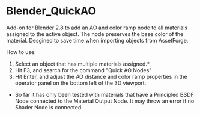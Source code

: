 # Blender_QuickAO
Add-on for Blender 2.8 to add an AO and color ramp node to all materials assigned to the active object. 
The node preserves the base color of the material. 
Desgined to save time when importing objects from AssetForge.


How to use:
1. Select an object that has multiple materials assigned.*
2. Hit F3, and search for the command "Quick AO Nodes"
3. Hit Enter, and adjust the AO distance and color ramp properties in the operator panel on the bottom left of the 3D viewport.

* So  far it has only been tested with materials that have a Principled BSDF Node connected to the Material Output Node. It may throw an error if no Shader Node is connected.
